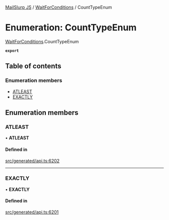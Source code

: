 [MailSlurp JS](../README.md) / [WaitForConditions](../modules/WaitForConditions.md) / CountTypeEnum

# Enumeration: CountTypeEnum

[WaitForConditions](../modules/WaitForConditions.md).CountTypeEnum

**`export`**

## Table of contents

### Enumeration members

- [ATLEAST](WaitForConditions.CountTypeEnum.md#atleast)
- [EXACTLY](WaitForConditions.CountTypeEnum.md#exactly)

## Enumeration members

### ATLEAST

• **ATLEAST**

#### Defined in

[src/generated/api.ts:6202](https://github.com/mailslurp/mailslurp-client/blob/20b4039/src/generated/api.ts#L6202)

___

### EXACTLY

• **EXACTLY**

#### Defined in

[src/generated/api.ts:6201](https://github.com/mailslurp/mailslurp-client/blob/20b4039/src/generated/api.ts#L6201)
